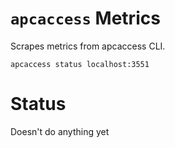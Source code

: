 # `apcaccess` Metrics

Scrapes metrics from apcaccess CLI.

`apcaccess status localhost:3551`

# Status

Doesn't do anything yet 